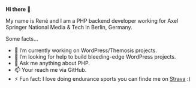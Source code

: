 
**Hi there** 👋

My name is René and I am a PHP backend developer working for Axel Springer National Media & Tech in Berlin, Germany.

Some facts...

* 🔭 I’m currently working on WordPress/Themosis projects.
* 🤔 I’m looking for help to build bleeding-edge WordPress projects.
* 💬 Ask me anything about PHP.
* 📫 Your reach me via GitHub.
* ⚡ Fun fact: I love doing endurance sports you can finde me on [Strava](https://www.strava.com/athletes/29542367) :)
